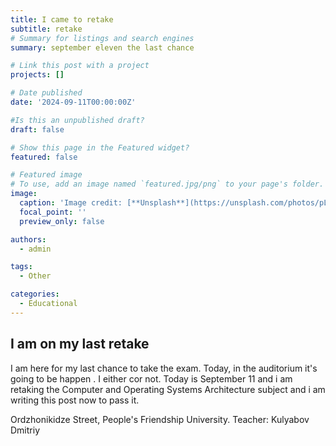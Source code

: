 ```yaml
---
title: I came to retake 
subtitle: retake
# Summary for listings and search engines
summary: september eleven the last chance

# Link this post with a project
projects: []

# Date published
date: '2024-09-11T00:00:00Z'

#Is this an unpublished draft?
draft: false

# Show this page in the Featured widget?
featured: false

# Featured image
# To use, add an image named `featured.jpg/png` to your page's folder.
image:
  caption: 'Image credit: [**Unsplash**](https://unsplash.com/photos/pLCdAaMFLTE)'
  focal_point: ''
  preview_only: false

authors:
  - admin

tags:
  - Other

categories:
  - Educational
---
```


## I am on my last retake 

I am here for my last chance to take the exam. Today, in the auditorium it's going to be happen . I either cor not. Today is September 11 and i am retaking the Computer and Operating Systems Architecture subject and i am writing this post now to pass it. 

Ordzhonikidze Street, People's Friendship University. Teacher: Kulyabov Dmitriy
